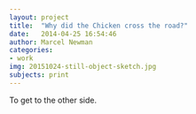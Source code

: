 ```yaml
---
layout: project
title:  "Why did the Chicken cross the road?"
date:   2014-04-25 16:54:46
author: Marcel Newman
categories:
- work
img: 20151024-still-object-sketch.jpg
subjects: print
---
```

To get to the other side.